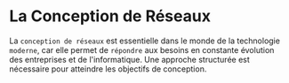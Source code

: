 # La Conception de Réseaux

La `conception de réseaux` est essentielle dans le monde de la technologie `moderne`, car elle permet de `répondre` aux besoins en constante évolution des entreprises et de l'informatique. Une approche structurée est nécessaire pour atteindre les objectifs de conception.



